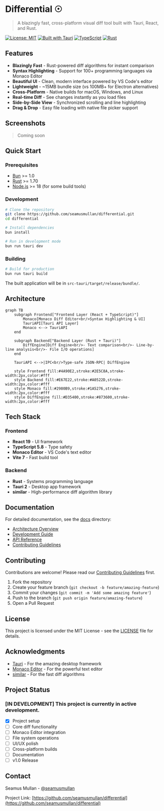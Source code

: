 # Differential ☉

> A blazingly fast, cross-platform visual diff tool built with Tauri, React, and Rust.

[![License: MIT](https://img.shields.io/badge/License-MIT-yellow.svg)](https://opensource.org/licenses/MIT)
[![Built with Tauri](https://img.shields.io/badge/Built%20with-Tauri-24C8DB.svg)](https://tauri.app)
[![TypeScript](https://img.shields.io/badge/TypeScript-5.8-blue.svg)](https://www.typescriptlang.org/)
[![Rust](https://img.shields.io/badge/Rust-1.70+-orange.svg)](https://www.rust-lang.org/)

## Features

- **Blazingly Fast** - Rust-powered diff algorithms for instant comparison
- **Syntax Highlighting** - Support for 100+ programming languages via Monaco Editor
- **Beautiful UI** - Clean, modern interface powered by VS Code's editor
- **Lightweight** - ~15MB bundle size (vs 100MB+ for Electron alternatives)
- **Cross-Platform** - Native builds for macOS, Windows, and Linux
- **Real-time Diff** - See changes instantly as you load files
- **Side-by-Side View** - Synchronized scrolling and line highlighting
- **Drag & Drop** - Easy file loading with native file picker support

## Screenshots

> Coming soon

## Quick Start

### Prerequisites

- [Bun](https://bun.sh) >= 1.0
- [Rust](https://www.rust-lang.org/) >= 1.70
- [Node.js](https://nodejs.org/) >= 18 (for some build tools)

### Development

```bash
# Clone the repository
git clone https://github.com/seamusmullan/differential.git
cd differential

# Install dependencies
bun install

# Run in development mode
bun run tauri dev
```

### Building

```bash
# Build for production
bun run tauri build
```

The built application will be in `src-tauri/target/release/bundle/`.

## Architecture

```mermaid
graph TB
    subgraph Frontend["Frontend Layer (React + TypeScript)"]
        Monaco[Monaco Diff Editor<br/>Syntax Highlighting & UI]
        TauriAPI[Tauri API Layer]
        Monaco <--> TauriAPI
    end
    
    subgraph Backend["Backend Layer (Rust + Tauri)"]
        DiffEngine[Diff Engine<br/>- Text comparison<br/>- Line-by-line analysis<br/>- File I/O operations]
    end
    
    TauriAPI <-->|IPC<br/>Type-safe JSON-RPC| DiffEngine
    
    style Frontend fill:#4A90E2,stroke:#2E5C8A,stroke-width:2px,color:#fff
    style Backend fill:#E67E22,stroke:#A0522D,stroke-width:2px,color:#fff
    style Monaco fill:#2980B9,stroke:#1A5276,stroke-width:2px,color:#fff
    style DiffEngine fill:#D35400,stroke:#873600,stroke-width:2px,color:#fff
```

## Tech Stack

### Frontend

- **React 19** - UI framework
- **TypeScript 5.8** - Type safety
- **Monaco Editor** - VS Code's text editor
- **Vite 7** - Fast build tool

### Backend

- **Rust** - Systems programming language
- **Tauri 2** - Desktop app framework
- **similar** - High-performance diff algorithm library

## Documentation

For detailed documentation, see the [docs](./docs) directory:

- [Architecture Overview](./docs/architecture.md)
- [Development Guide](./docs/development.md)
- [API Reference](./docs/api.md)
- [Contributing Guidelines](./CONTRIBUTING.md)

## Contributing

Contributions are welcome! Please read our [Contributing Guidelines](./CONTRIBUTING.md) first.

1. Fork the repository
2. Create your feature branch (`git checkout -b feature/amazing-feature`)
3. Commit your changes (`git commit -m 'Add some amazing feature'`)
4. Push to the branch (`git push origin feature/amazing-feature`)
5. Open a Pull Request

## License

This project is licensed under the MIT License - see the [LICENSE](./LICENSE) file for details.

## Acknowledgments

- [Tauri](https://tauri.app) - For the amazing desktop framework
- [Monaco Editor](https://microsoft.github.io/monaco-editor/) - For the powerful text editor
- [similar](https://github.com/mitsuhiko/similar) - For the fast diff algorithms

## Project Status

### [IN DEVELOPMENT] This project is currently in active development.

- [x] Project setup
- [ ] Core diff functionality
- [ ] Monaco Editor integration
- [ ] File system operations
- [ ] UI/UX polish
- [ ] Cross-platform builds
- [ ] Documentation
- [ ] v1.0 Release

## Contact

Seamus Mullan - [@seamusmullan](https://github.com/seamusmullan)

Project Link: [https://github.com/seamusmullan/differential](https://github.com/seamusmullan/differential)
